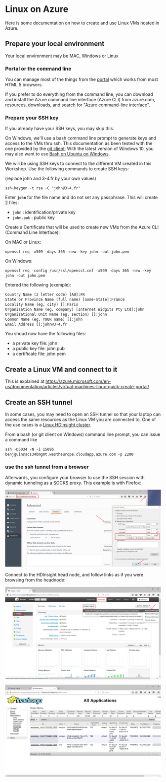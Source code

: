 # Linux on Azure

Here is some documentation on how to create and use Linux VMs hosted in Azure.

## Prepare your local environment

Your local environment may be MAC, Windows or Linux

### Portal or the command line 

You can manage most of the things from the [portal](http://portal.azure.com) which works from most HTML 5 browsers.

If you prefer to do everything from the command line, you can download and install the Azure command line interface (Azure CLI) from azure.com, resources, downloads, and search for "Azure command-line interface".

### Prepare your SSH key

If you already have your SSH keys, you may skip this.

On Windows, we'll use a bash command line prompt to generate keys and access to the VMs thru ssh. This documentation as been tested with the one provided by the [git client](http://www.git-scm.com/downloads).
With the latest version of Windows 10, you may also want to use [Bash on Ubuntu on Windows](https://msdn.microsoft.com/en-us/commandline/wsl/about).

We will be using SSH keys to connect to the different VM created in this Workshop. Use the following commands to create SSH keys:

(replace john and 3-4.fr by your own values)

```
ssh-keygen -t rsa -C "john@3-4.fr"
```

Enter **`john`** for the file name and do not set any passphrase. This will create 2 files:

* `john` : identification/private key
* `john.pub` : public key

Create a Certificate that will be used to create new VMs from the Azure CLI (Command Line Interface):

On MAC or Linux:
```
openssl req -x509 -days 365 -new -key john -out john.pem
```

On Windows:
```
openssl req -config /usr/ssl/openssl.cnf -x509 -days 365 -new -key john -out john.pem
```

Entered the following (exemple):
```
Country Name (2 letter code) [AU]:FR
State or Province Name (full name) [Some-State]:France
Locality Name (eg, city) []:Paris
Organization Name (eg, company) [Internet Widgits Pty Ltd]:john
Organizational Unit Name (eg, section) []:john
Common Name (eg, YOUR name) []:john
Email Address []:john@3-4.fr
```

You shoud now have the following files: 

- a private key file: john
- a public key file: john.pub
- a certificate file: john.pem

## Create a Linux VM and connect to it

This is explained at <https://azure.microsoft.com/en-us/documentation/articles/virtual-machines-linux-quick-create-portal/>

## Create an SSH tunnel

In some cases, you may need to open an SSH tunnel so that your laptop can access the same resources as the Linux VM you are connected to.
One of the use cases is a [Linux HDInsight cluster](HDInsight.md).

From a bash (or git client on Windows) command line prompt, you can issue a command like
```
ssh -D5034 -N -i 1509b benjguin@acs34bmgmt.westheurope.cloudapp.azure.com -p 2200
```

### use the ssh tunnel from a browser

Afterwards, you configure your browser to use the SSH session with dynamic tunneling as a SOCKS proxy. 
This example is with Firefox: 

![](azurelinux/1.png)

Connect to the HDInsight head node, and follow links as if you were browsing from the headnode:

![](azurelinux/2.png)


![](azurelinux/3.png)
